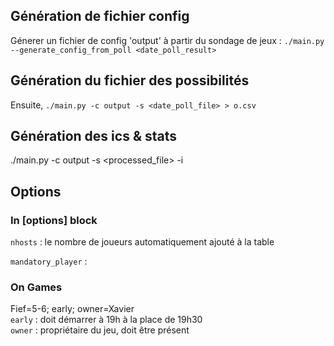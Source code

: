 ## Génération de fichier config

Génerer un fichier de config 'output' à partir du sondage de jeux :
`./main.py --generate_config_from_poll <date_poll_result>`


## Génération du fichier des possibilités
Ensuite, 
`./main.py -c output -s <date_poll_file> > o.csv`


## Génération des ics & stats 
./main.py -c output -s <processed_file> -i


## Options
### In [options] block
`nhosts` : le nombre de joueurs automatiquement ajouté à la table

`mandatory_player` : 

### On Games
Fief=5-6; early; owner=Xavier  
`early` : doit démarrer à 19h à la place de 19h30  
`owner` : propriétaire du jeu, doit être présent
